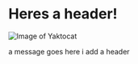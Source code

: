 # Heres a header! 

![Image of Yaktocat](https://octodex.github.com/images/yaktocat.png)




a message goes here
i add a header
